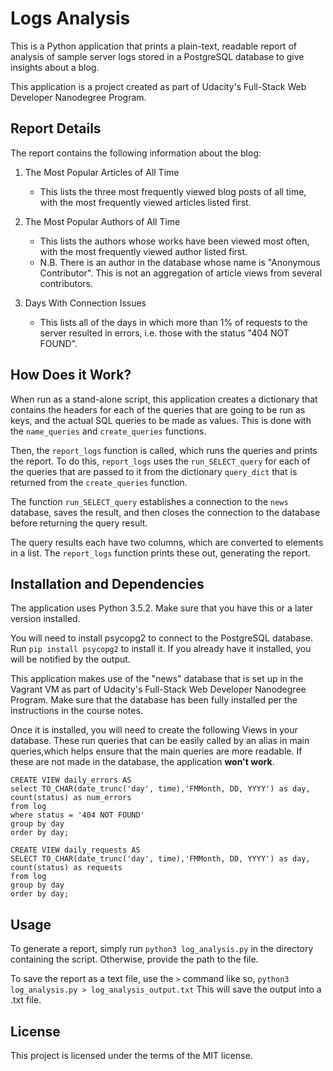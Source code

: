 # Logs Analysis

This is a Python application that prints a plain-text, readable report of analysis of sample server logs stored in a PostgreSQL database to give insights about a blog. 

This application is a project created as part of Udacity's Full-Stack Web Developer Nanodegree Program.

## Report Details
The report contains the following information about the blog:

1. The Most Popular Articles of All Time
    * This lists the three most frequently viewed blog posts of all time, with the most frequently viewed articles listed first.
  
2. The Most Popular Authors of All Time
    * This lists the authors whose works have been viewed most often, with the most frequently viewed author listed first. 
    * N.B. There is an author in the database whose name is "Anonymous Contributor". This is not an aggregation of article views from several contributors.
  
3. Days With Connection Issues
    * This lists all of the days in which more than 1% of requests to the server resulted in errors, i.e. those with the status "404 NOT FOUND".

## How Does it Work?
When run as a stand-alone script, this application creates a dictionary that contains the headers for each of the queries that are going to be run as keys, and the actual SQL queries to be made as values. This is done with the `name_queries` and `create_queries` functions. 

Then, the `report_logs` function is called, which runs the queries and prints the report. To do this, `report_logs` uses the `run_SELECT_query` for each of the queries that are passed to it from the dictionary `query_dict` that is returned from the `create_queries` function. 

The function `run_SELECT_query` establishes a connection to the `news` database, saves the result, and then closes the connection to the database before returning the query result. 

The query results each have two columns, which are converted to elements in a list. The `report_logs` function prints these out, generating the report.

## Installation and Dependencies
The application uses Python 3.5.2. Make sure that you have this or a later version installed.

You will need to install psycopg2 to connect to the PostgreSQL database. Run `pip install psycopg2` to install it. If you already have it installed, you will be notified by the output.

This application makes use of the "news" database that is set up in the Vagrant VM as part of Udacity's Full-Stack Web Developer Nanodegree Program. Make sure that the database has been fully installed per the instructions in the course notes.

Once it is installed, you will need to create the following Views in your database. These run queries that can be easily called by an alias in main queries,which helps ensure that the main queries are more readable. If these are not made in the database, the application **won't work**.

    CREATE VIEW daily_errors AS
    select TO_CHAR(date_trunc('day', time),'FMMonth, DD, YYYY') as day, 
    count(status) as num_errors
    from log
    where status = '404 NOT FOUND'
    group by day
    order by day;

    CREATE VIEW daily_requests AS
    SELECT TO_CHAR(date_trunc('day', time),'FMMonth, DD, YYYY') as day, 
    count(status) as requests
    from log
    group by day
    order by day;

## Usage
To generate a report, simply run `python3 log_analysis.py` in the directory containing the script. Otherwise, provide the path to the file. 

To save the report as a text file, use the `>` command like so, `python3 log_analysis.py > log_analysis_output.txt` This will save the output into a .txt file.

## License
This project is licensed under the terms of the MIT license.

